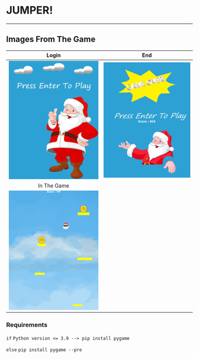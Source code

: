 # JUMPER!

---
## Images From The Game

|          Login           | End |
|:------------------------:|:-------------------------:|
| ![alt](image/begin.png)  | ![alt](image/end.png) |
|       In The Game        | 
| ![alt](image/inGame.png) |

### Requirements

`if`
`Python version <= 3.9 --> pip install pygame `

`else`
`pip install pygame --pre`



